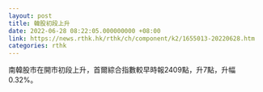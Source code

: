 ```yaml
---
layout: post
title: 韓股初段上升
date: 2022-06-28 08:22:05.000000000 +08:00
link: https://news.rthk.hk/rthk/ch/component/k2/1655013-20220628.htm
categories: rthk
---
```


南韓股市在開市初段上升，首爾綜合指數較早時報2409點，升7點，升幅0.32%。
